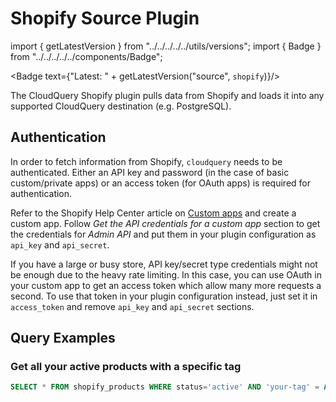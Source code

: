 # Shopify Source Plugin

import { getLatestVersion } from "../../../../../utils/versions";
import { Badge } from "../../../../../components/Badge";

<Badge text={"Latest: " + getLatestVersion("source", `shopify`)}/>

The CloudQuery Shopify plugin pulls data from Shopify and loads it into any supported CloudQuery destination (e.g. PostgreSQL).

## Authentication

In order to fetch information from Shopify, `cloudquery` needs to be authenticated. Either an API key and password (in the case of basic custom/private apps) or an access token (for OAuth apps) is required for authentication.

Refer to the Shopify Help Center article on [Custom apps](https://help.shopify.com/en/manual/apps/custom-apps) and create a custom app. Follow _Get the API credentials for a custom app_ section to get the credentials for _Admin API_ and put them in your plugin configuration as `api_key` and `api_secret`.

If you have a large or busy store, API key/secret type credentials might not be enough due to the heavy rate limiting. In this case, you can use OAuth in your custom app to get an access token which allow many more requests a second. To use that token in your plugin configuration instead, just set it in `access_token` and remove `api_key` and `api_secret` sections.

## Query Examples

### Get all your active products with a specific tag

```sql copy
SELECT * FROM shopify_products WHERE status='active' AND 'your-tag' = ANY(tags);
```

